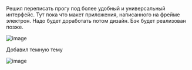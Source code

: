 Решил переписать прогу под более удобный и универсальный интерфейс. Тут пока что макет приложения, написанного на фрейме электрон. Надо будет доработать потом дизайн. Бэк будет реализован позже.

![image](https://github.com/NoonLicht/download_setup_programm_electron/assets/121355541/80489a21-fd7d-4b9e-8ff7-0cbedcbc546f)

Добавил темную тему

![image](https://github.com/NoonLicht/download_setup_programm_electron/assets/121355541/1878d4f0-b8f2-4c44-af64-d2c807675364)
